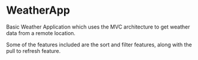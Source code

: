 # WeatherApp
Basic Weather Application which uses the MVC architecture to get weather data from a remote location. 

Some of the features included are the sort and filter features, along with the pull to refresh feature. 

